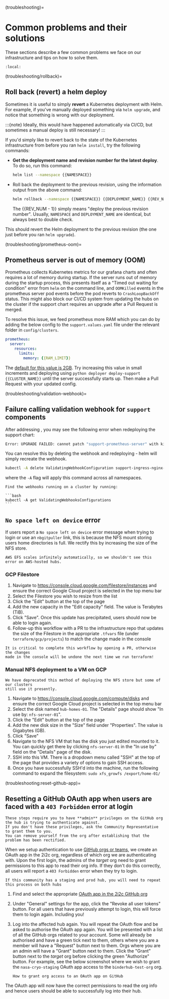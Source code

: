 (troubleshooting)=
# Common problems and their solutions

These sections describe a few common problems we face on our infrastructure and tips on how to solve them.

```{contents}
:local:
```

(troubleshooting/rollback)=
## Roll back (revert) a helm deploy

Sometimes it is useful to simply **revert** a Kubernetes deployment with Helm.
For example, if you've manually deployed something via `helm upgrade`, and notice that something is wrong with our deployment.

:::{note}
Ideally, this would have happened automatically via CI/CD, but sometimes a manual deploy is still necessary!
:::

If you'd simply like to revert back to the state of the Kubernetes infrastructure from before you ran `helm install`, try the following commands:

- **Get the deployment name and revision number for the latest deploy**. To do so, run this command:

  ```bash
  helm list --namespace {{NAMESPACE}}
  ```

- Roll back the deployment to the previous revision, using the information output from the above command:

  ```bash
  helm rollback --namespace {{NAMESPACE}} {{DEPLOYMENT_NAME}} {{REV_NUM - 1}}
  ```

  The {{REV_NUM - 1}} simply means "deploy the previous revision number".
  Usually, `NAMESPACE` and `DEPLOYMENT_NAME` are identical, but always best to double check.

This should revert the Helm deployment to the previous revision (the one just before you ran `helm upgrade`).

(troubleshooting/prometheus-oom)=
## Prometheus server is out of memory (OOM)

Prometheus collects Kubernetes metrics for our grafana charts and often requires a lot of memory during startup.
If the server runs out of memory during the startup process, this presents itself as a "Timed out waiting for condition" error from `helm` on the command line, and `OOMKilled` events in the prometheus server pod events before the pod reverts to `CrashLoopBackOff` status.
This might also block our CI/CD system from updating the hubs on the cluster if the support chart requires an upgrade after a Pull Request is merged.

To resolve this issue, we feed prometheus more RAM which you can do by adding the below config to the `support.values.yaml` file under the relevant folder in `config/clusters`.

```yaml
prometheus:
  server:
    resources:
      limits:
        memory: {{RAM_LIMIT}}
```

The [default for this value is 2GB](https://github.com/2i2c-org/infrastructure/tree/HEAD/helm-charts/support/values.yaml#L38).
Try increasing this value in small increments and deploying using `python deployer deploy-support {{CLUSTER_NAME}}` until the server successfully starts up.
Then make a Pull Request with your updated config.

(troubleshooting/validation-webhook)=
## Failure calling validation webhook for `support` components

After addressing [](troubleshooting/prometheus-oom), you may see the following error when redeploying the support chart:

```bash
Error: UPGRADE FAILED: cannot patch "support-prometheus-server" with kind Ingress: Internal error occurred: failed calling webhook "validate.nginx.ingress.kubernetes.io": Post "https://support-ingress-nginx-controller-admission.support.svc:443/networking/v1beta1/ingresses?timeout=10s": x509: certificate signed by unknown authority
```

You can resolve this by deleting the webhook and redeploying - helm will simply recreate the webhook.

```bash
kubectl -A delete ValidatingWebhookConfiguration support-ingress-nginx-admission
```

where the `-A` flag will apply this command across all namespaces.

````{tip}
Find the webhooks running on a cluster by running:

```bash
kubectl -A get ValidatingWebhooksConfigurations
```
````

## `No space left on device` error

If users report a `No space left on device` error message when trying to login or
use an `nbgitpuller` link, this is because the NFS mount storing users home
directories is full. We rectify this by increasing the size of the NFS store.

```{note}
AWS EFS scales infinitely automatically, so we shouldn't see this error on AWS-hosted hubs.
```

### GCP Filestore

1. Navigate to <https://console.cloud.google.com/filestore/instances> and ensure the correct Google Cloud project is selected in the top menu bar
2. Select the Filestore you wish to resize from the list
3. Click the "Edit" button at the top of the page
4. Add the new capacity in the "Edit capacity" field. The value is Terabytes (TiB).
5. Click "Save". Once this update has precipitated, users should now be able to login again.
6. Follow-up this workflow with a PR to the infrastructure repo that updates the size of the Filestore in the appropriate `.tfvars` file (under `terraform/gcp/projects`) to match the change made in the console

```{important}
It is critical to complete this workflow by opening a PR, otherwise the changes
made in the console will be undone the next time we run terraform!
```

### Manual NFS deployment to a VM on GCP

```{warning}
We have deprecated this method of deploying the NFS store but some of our clusters
still use it presently.
```

1. Navigate to <https://console.cloud.google.com/compute/disks> and ensure the correct Google Cloud project is selected in the top menu bar
2. Select the disk named `hub-homes-01`. The "Details" page should show "In use by: `nfs-server-01`".
3. Click the "Edit" button at the top of the page
4. Add the new disk size in the "Size" field under "Properties". The value is Gigabytes (GB).
5. Click "Save"
6. Navigate to the NFS VM that has the disk you just edited mounted to it. You can quickly get there by clicking `nfs-server-01` in the "In use by" field on the "Details" page of the disk.
7. SSH into this VM. There is a dropdown menu called "SSH" at the top of the page that provides a variety of options to gain SSH access.
8. Once you have successfully SSH'd into the machine, run the following command to expand the filesystem: `sudo xfs_growfs /export/home-01/`

(troubleshooting:reset-github-app)=
## Resetting a GitHub OAuth app when users are faced with a `403 Forbidden` error at login

```{warning}
These steps require you to have **admin** privileges on the GitHub org the hub is trying to authenticate against.
If you don't have these privileges, ask the Community Representative to grant them to you.
You can remove yourself from the org after establishing that the problem has been rectified.
```

When we setup authentication to use [GitHub orgs or teams](auth:github-orgs), we create an OAuth app in the 2i2c org, regardless of which org we are authenticating with.
Upon the first login, the admins of the _target_ org need to grant permissions to this app to read their org info.
If they don't do this correctly, all users will report a `403 Forbidden` error when they try to login.

```{note}
If this community has a staging and prod hub, you will need to repeat this process on both hubs
```

1. Find and select the appropriate [OAuth app in the 2i2c GitHub org](https://github.com/organizations/2i2c-org/settings/applications)
2. Under "General" settings for the app, click the "Revoke all user tokens" button.
   For all users that have previously attempt to login, this will force them to login again. Including you!
3. Log into the affected hub again. You will repeat the OAuth flow and be asked to authorise the OAuth app again.
   You will be presented with a list of all the GitHub orgs related to your account.
   Some will already be authorised and have a green tick next to them, others where you are a member will have a "Request" button next to them.
   Orgs where you are an admin will have a "Grant" button next to them. Click the "Grant" button next to the _target_ org before clicking the green "Authorize" button.
   For example, see the below screenshot where we wish to grant the `nasa-cryo-staging` OAuth app access to the `binderhub-test-org` org.

   ```{figure} ../images/granting-org-access-to-oauth-app.jpg
   How to grant org access to an OAuth app on GitHub
   ```

The OAuth app will now have the correct permissions to read the org info and hence users should be able to successfully log into their hub.
